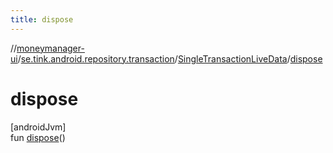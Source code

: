 ```yaml
---
title: dispose
---
```

//[moneymanager-ui](../../../index.html)/[se.tink.android.repository.transaction](../index.html)/[SingleTransactionLiveData](index.html)/[dispose](dispose.html)



# dispose



[androidJvm]\
fun [dispose](dispose.html)()





